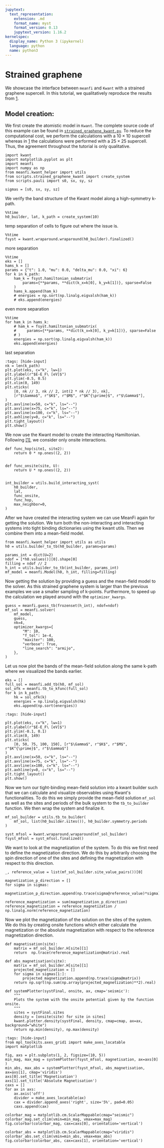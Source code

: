 ```yaml
---
jupytext:
  text_representation:
    extension: .md
    format_name: myst
    format_version: 0.13
    jupytext_version: 1.16.2
kernelspec:
  display_name: Python 3 (ipykernel)
  language: python
  name: python3
---
```


# Strained graphene

We showcase the interface between `meanfi` and `Kwant` with a strained graphene supercell. In this tutorial, we qualitatively reproduce the results from [1](https://doi.org/10.1088/2053-1583/ac0b48).

## Model creation:

We first create the atomistic model in `Kwant`. The complete source code of this example can be found in [`strained_graphene_kwant.py`](./scripts/strained_graphene_kwant.py). To reduce the computational cost, we perform the calculations with a $10 \times 10$ supercell whereas in [1](https://doi.org/10.1088/2053-1583/ac0b48) the calculations were performed with a $25 \times 25$ supercell. Thus, the agreement throughout the tutorial is only qualitative.

```{code-cell} ipython3
import kwant
import matplotlib.pyplot as plt
import meanfi
import numpy as np
from meanfi.kwant_helper import utils
from scripts.strained_graphene_kwant import create_system
from scripts.pauli import s0, sx, sy, sz

sigmas = [s0, sx, sy, sz]
```

We verify the band structure of the Kwant model along a high-symmetry k-path.

```{code-cell} ipython3
%%time
h0_builder, lat, k_path = create_system(10)
```

temp separation of cells to figure out where the issue is.
```{code-cell} ipython3
%%time
fsyst = kwant.wraparound.wraparound(h0_builder).finalized()
```
more separation

```{code-cell} ipython3
%%time
eks = []
hams_k = []
params = {"t": 1.0, "mu": 0.0, "delta_mu": 0.0, "xi": 6}
for k in k_path:
    ham_k = fsyst.hamiltonian_submatrix(
        params={**params, **dict(k_x=k[0], k_y=k[1])}, sparse=False
    )
    hams_k.append(ham_k)
    # energies = np.sort(np.linalg.eigvalsh(ham_k))
    # eks.append(energies)
```

even more separation

```{code-cell} ipython3
%%time
for ham_k in hams_k:
    # ham_k = fsyst.hamiltonian_submatrix(
    #     params={**params, **dict(k_x=k[0], k_y=k[1])}, sparse=False
    # )
    energies = np.sort(np.linalg.eigvalsh(ham_k))
    eks.append(energies)
```
last separation

```{code-cell} ipython3
:tags: [hide-input]
nk = len(k_path)
plt.plot(eks, c="k", lw=1)
plt.ylabel(r"$E-E_F\ [eV]$")
plt.ylim(-0.5, 0.5)
plt.xlim(0, 149)
plt.xticks(
    [0, nk // 3, nk // 2, int(2 * nk // 3), nk],
    [r"$\Gamma$", r"$K$", r"$M$", r"$K^{\prime}$", r"$\Gamma$"],
)
plt.axvline(x=50, c="k", ls="--")
plt.axvline(x=75, c="k", ls="--")
plt.axvline(x=100, c="k", ls="--")
plt.axhline(y=0, c="k", ls="--")
plt.tight_layout()
plt.show()
```

We now use the Kwant model to create the interacting Hamiltonian. Following [[1]](https://doi.org/10.1088/2053-1583/ac0b48), we consider only onsite interactions.

```{code-cell} ipython3
def func_hop(site1, site2):
    return 0 * np.ones((2, 2))


def func_onsite(site, U):
    return U * np.ones((2, 2))


int_builder = utils.build_interacting_syst(
    h0_builder,
    lat,
    func_onsite,
    func_hop,
    max_neighbor=0,
)
```

After we have created the interacting system we can use MeanFi again for getting the solution. We turn both the non-interacting and interacting systems into tight binding dictionaries using the kwant utils. Then we combine them into a mean-field model.

```{code-cell} ipython3
from meanfi.kwant_helper import utils as utils
h0 = utils.builder_to_tb(h0_builder, params=params)

params_int = dict(U=2)
ndof = [*h0.values()][0].shape[0]
filling = ndof // 2
h_int = utils.builder_to_tb(int_builder, params_int)
mf_model = meanfi.Model(h0, h_int, filling=filling)
```

Now getting the solution by providing a guess and the mean-field model to the solver. As this strained graphene system is larger than the previous examples we use a smaller sampling of k-points. Furthermore, to speed up the calculation we played around with the `optimizer_kwargs`.

```{code-cell} ipython3
guess = meanfi.guess_tb(frozenset(h_int), ndof=ndof)
mf_sol = meanfi.solver(
    mf_model,
    guess,
    nk=4,
    optimizer_kwargs={
        "M": 10,
        "f_tol": 1e-4,
        "maxiter": 100,
        "verbose": True,
        "line_search": "armijo",
    },
)
```

Let us now plot the bands of the mean-field solution along the same k-path where we visualized the bands earlier.

```{code-cell} ipython3
eks = []
full_sol = meanfi.add_tb(h0, mf_sol)
sol_ofk = meanfi.tb_to_kfunc(full_sol)
for k in k_path:
    hk = sol_ofk(k)
    energies = np.linalg.eigvalsh(hk)
    eks.append(np.sort(energies))
```

```{code-cell} ipython3
:tags: [hide-input]

plt.plot(eks, c="k", lw=1)
plt.ylabel(r"$E-E_F\ [eV]$")
plt.ylim(-0.1, 0.1)
plt.xlim(0, 149)
plt.xticks(
    [0, 50, 75, 100, 150], [r"$\Gamma$", r"$K$", r"$M$", r"$K^{\prime}$", r"$\Gamma$"]
)
plt.axvline(x=50, c="k", ls="--")
plt.axvline(x=75, c="k", ls="--")
plt.axvline(x=100, c="k", ls="--")
plt.axhline(y=0, c="k", ls="--")
plt.tight_layout()
plt.show()
```

Now we turn our tight-binding mean-field solution into a kwant builder such that we can calculate and visualize observables using Kwant's functionalities. To do this we simply provide the mean-field solution `mf_sol` as well as the sites and periods of the bulk system to the `tb_to_builder` function. We then wrap the system and finalize it.

```{code-cell} ipython3
mf_sol_builder = utils.tb_to_builder(
    mf_sol, list(h0_builder.sites()), h0_builder.symmetry.periods
)

syst_mfsol = kwant.wraparound.wraparound(mf_sol_builder)
fsyst_mfsol = syst_mfsol.finalized()
```

We want to look at the magnetization of the system. To do this we first need to define the magnetization direction. We do this by arbitrarily choosing the spin direction of one of the sites and defining the magnetization with respect to this direction.

```{code-cell} ipython3
_, reference_value = list(mf_sol_builder.site_value_pairs())[0]

magnetization_p_direction = []
for sigma in sigmas:
    magnetization_p_direction.append(np.trace(sigma@reference_value)*sigma)

reference_magnetization = sum(magnetization_p_direction)
reference_magnetization = reference_magnetization / np.linalg.norm(reference_magnetization)
```

Now we plot the magnetization of the solution on the sites of the system. We do this by creating onsite functions which either calculate the magnetization or the absolute magnetization with respect to the reference magnetization direction.

```{code-cell} ipython3
def magnetisation(site):
    matrix = mf_sol_builder.H[site][1]
    return  np.trace(reference_magnetization@matrix).real

def abs_magnetisation(site):
    matrix = mf_sol_builder.H[site][1]
    projected_magnetization = []
    for sigma in sigmas[1:]:
        projected_magnetization.append(np.trace(sigma@matrix))
    return np.sqrt(np.sum(np.array(projected_magnetization)**2).real)

def systemPlotter(systFinal, onsite, ax, cmap='seismic'):
    """
    Plots the system with the onsite potential given by the function onsite.
    """
    sites = systFinal.sites
    density = [onsite(site) for site in sites]
    kwant.plotter.density(systFinal, density, cmap=cmap, ax=ax, background="white")
    return np.min(density), np.max(density)
```

```{code-cell} ipython3
:tags: [hide-input]
from mpl_toolkits.axes_grid1 import make_axes_locatable
import matplotlib

fig, axs = plt.subplots(1, 2, figsize=(10, 5))
min_mag, max_mag = systemPlotter(fsyst_mfsol, magnetisation, ax=axs[0] )
min_abs, max_abs = systemPlotter(fsyst_mfsol, abs_magnetisation, ax=axs[1], cmap='viridis')
axs[0].set_title('Magnetisation')
axs[1].set_title('Absolute Magnetisation')
caxs = []
for ax in axs:
    ax.axis('off')
    divider = make_axes_locatable(ax)
    cax = divider.append_axes('right', size='5%', pad=0.05)
    caxs.append(cax)

colorbar_mag = matplotlib.cm.ScalarMappable(cmap="seismic")
colorbar_mag.set_clim(vmin=min_mag, vmax=max_mag)
fig.colorbar(colorbar_mag, cax=caxs[0], orientation='vertical')

colorbar_abs = matplotlib.cm.ScalarMappable(cmap="viridis")
colorbar_abs.set_clim(vmin=min_abs, vmax=max_abs)
fig.colorbar(colorbar_abs, cax=caxs[1], orientation='vertical')
```
